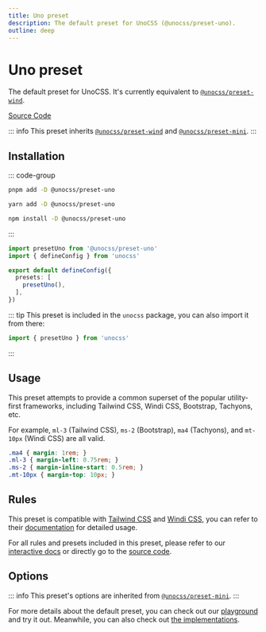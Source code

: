 ```yaml
---
title: Uno preset
description: The default preset for UnoCSS (@unocss/preset-uno).
outline: deep
---
```


# Uno preset

The default preset for UnoCSS. It's currently equivalent to [`@unocss/preset-wind`](/presets/wind).

[Source Code](https://github.com/unocss/unocss/tree/main/packages/preset-uno)

::: info
This preset inherits [`@unocss/preset-wind`](/presets/wind) and [`@unocss/preset-mini`](/presets/mini).
:::

## Installation

::: code-group
  ```bash [pnpm]
  pnpm add -D @unocss/preset-uno
  ```
  ```bash [yarn]
  yarn add -D @unocss/preset-uno
  ```
  ```bash [npm]
  npm install -D @unocss/preset-uno
  ```
:::

```ts [uno.config.ts]
import presetUno from '@unocss/preset-uno'
import { defineConfig } from 'unocss'

export default defineConfig({
  presets: [
    presetUno(),
  ],
})
```

::: tip
This preset is included in the `unocss` package, you can also import it from there:

```ts
import { presetUno } from 'unocss'
```
:::

## Usage

This preset attempts to provide a common superset of the popular utility-first frameworks, including Tailwind CSS, Windi CSS, Bootstrap, Tachyons, etc.

For example, `ml-3` (Tailwind CSS), `ms-2` (Bootstrap), `ma4` (Tachyons), and `mt-10px` (Windi CSS) are all valid.

```css
.ma4 { margin: 1rem; }
.ml-3 { margin-left: 0.75rem; }
.ms-2 { margin-inline-start: 0.5rem; }
.mt-10px { margin-top: 10px; }
```

## Rules
This preset is compatible with [Tailwind CSS](https://tailwindcss.com/) and [Windi CSS](https://windicss.org/), you can refer to their [documentation](https://tailwindcss.com/docs) for detailed usage.

For all rules and presets included in this preset, please refer to our [interactive docs](https://unocss.dev/interactive/) or directly go to the [source code](https://github.com/unocss/unocss/tree/main/packages/preset-uno).

## Options

::: info
This preset's options are inherited from [`@unocss/preset-mini`](/presets/mini#options).
:::

For more details about the default preset, you can check out our [playground](/play/) and try it out. Meanwhile, you can also check out [the implementations](https://github.com/unocss/unocss/tree/main/packages).
